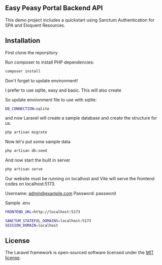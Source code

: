 ##  Easy Peasy Portal Backend API

This demo project includes a quickstart using Sanctum Authentication for SPA and Eloquent Resources.  

## Installation

First clone the reporsitory
 
Run composer to install PHP dependencies:

```sh
composer install
```
 
Don't forget to update environment!

I prefer to use sqlite, easy and basic. This will also create 

So update environment file to use with sqlite:

```sh
DB_CONNECTION=sqlite 
```

and now Laravel will create a sample database and create the structure for us.

```sh
php artisan migrate
```

Now let's put some sample data

```sh
php artisan db:seed
```

And now start the built in server

```sh
php artisan serve
```

Our website must be running on localhost and Vite will serve the frontend codes on localhost:5173.

Username: admin@example.com
Password: password

Sample .env

```sh
FRONTEND_URL=http://localhost:5173

SANCTUM_STATEFUL_DOMAINS=localhost:5173
SESSION_DOMAIN=localhost
```



## License

The Laravel framework is open-sourced software licensed under the [MIT license](https://opensource.org/licenses/MIT).
